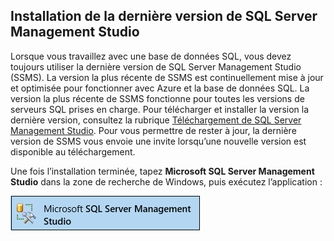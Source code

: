 ## Installation de la dernière version de SQL Server Management Studio
  Lorsque vous travaillez avec une base de données SQL, vous devez toujours utiliser la dernière version de SQL Server Management Studio (SSMS). La version la plus récente de SSMS est continuellement mise à jour et optimisée pour fonctionner avec Azure et la base de données SQL. La version la plus récente de SSMS fonctionne pour toutes les versions de serveurs SQL prises en charge. Pour télécharger et installer la version la dernière version, consultez la rubrique [Téléchargement de SQL Server Management Studio](https://msdn.microsoft.com/library/mt238290.aspx). Pour vous permettre de rester à jour, la dernière version de SSMS vous envoie une invite lorsqu’une nouvelle version est disponible au téléchargement.

  Une fois l’installation terminée, tapez **Microsoft SQL Server Management Studio** dans la zone de recherche de Windows, puis exécutez l’application :

  ![SQL Server Management Studio](./media/sql-server-management-studio-install/ssms.png)

<!---HONumber=AcomDC_0824_2016-->